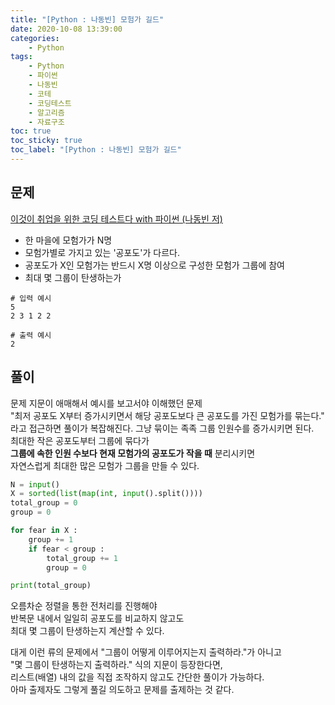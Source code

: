```yaml
---
title: "[Python : 나동빈] 모험가 길드"
date: 2020-10-08 13:39:00
categories:
    - Python
tags:
    - Python
    - 파이썬
    - 나동빈
    - 코테
    - 코딩테스트
    - 알고리즘
    - 자료구조
toc: true
toc_sticky: true
toc_label: "[Python : 나동빈] 모험가 길드"
---
```

## 문제
[이것이 취업을 위한 코딩 테스트다 with 파이썬 (나동빈 저)](https://youtu.be/2zjoKjt97vQ?list=PLRx0vPvlEmdAghTr5mXQxGpHjWqSz0dgC&t=1420)
  
- 한 마을에 모험가가 N명
- 모험가별로 가지고 있는 '공포도'가 다르다.
- 공포도가 X인 모험가는 반드시 X명 이상으로 구성한 모험가 그룹에 참여
- 최대 몇 그룹이 탄생하는가

```
# 입력 예시
5
2 3 1 2 2

# 출력 예시
2
```

## 풀이
문제 지문이 애매해서 예시를 보고서야 이해했던 문제  
"최저 공포도 X부터 증가시키면서 해당 공포도보다 큰 공포도를 가진 모험가를 묶는다."  
라고 접근하면 풀이가 복잡해진다. 그냥 묶이는 족족 그룹 인원수를 증가시키면 된다.  
최대한 작은 공포도부터 그룹에 묶다가  
**그룹에 속한 인원 수보다 현재 모험가의 공포도가 작을 때** 분리시키면  
자연스럽게 최대한 많은 모험가 그룹을 만들 수 있다.  

```python
N = input()
X = sorted(list(map(int, input().split())))
total_group = 0
group = 0

for fear in X :
    group += 1
    if fear < group :
        total_group += 1
        group = 0

print(total_group)
```

오름차순 정렬을 통한 전처리를 진행해야  
반복문 내에서 일일히 공포도를 비교하지 않고도  
최대 몇 그룹이 탄생하는지 계산할 수 있다.  
  
대게 이런 류의 문제에서 "그룹이 어떻게 이루어지는지 출력하라."가 아니고  
"몇 그룹이 탄생하는지 출력하라." 식의 지문이 등장한다면,  
리스트(배열) 내의 값을 직접 조작하지 않고도 간단한 풀이가 가능하다.  
아마 출제자도 그렇게 풀길 의도하고 문제를 출제하는 것 같다.